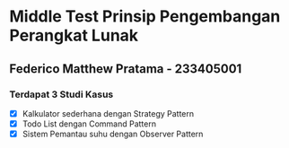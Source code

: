 # Middle Test Prinsip Pengembangan Perangkat Lunak

## Federico Matthew Pratama - 233405001

### Terdapat 3 Studi Kasus

- [x] Kalkulator sederhana dengan Strategy Pattern
- [x] Todo List dengan Command Pattern
- [x] Sistem Pemantau suhu dengan Observer Pattern
